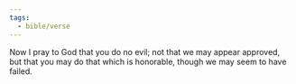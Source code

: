 ```yaml
---
tags:
  - bible/verse
---
```

Now I pray to God that you do no evil; not that we may appear approved, but that you may do that which is honorable, though we may seem to have failed.
